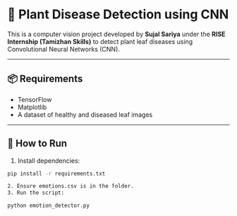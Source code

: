 # 🌿 Plant Disease Detection using CNN

This is a computer vision project developed by **Sujal Sariya** under the **RISE Internship (Tamizhan Skills)** to detect plant leaf diseases using Convolutional Neural Networks (CNN).

---

## 📦 Requirements

- TensorFlow
- Matplotlib
- A dataset of healthy and diseased leaf images

---
## 🚀 How to Run

1. Install dependencies:

```bash
pip install -r requirements.txt

2. Ensure emotions.csv is in the folder.
3. Run the script:

python emotion_detector.py

